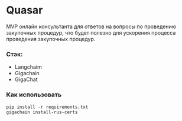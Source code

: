 # Quasar
MVP онлайн консультанта для ответов на вопросы по проведению закупочных процедур, что будет полезно для ускорения процесса проведения закупочных процедур. 

### Стэк:
- Langchaim
- Gigachain
- GigaChat


### Как использовать
    pip install -r requirements.txt
    gigachain install-rus-certs
 